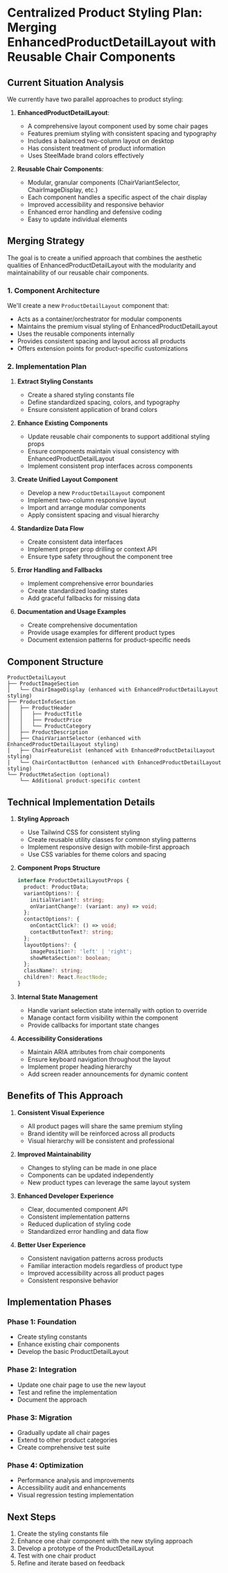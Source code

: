 # Centralized Product Styling Plan: Merging EnhancedProductDetailLayout with Reusable Chair Components

## Current Situation Analysis

We currently have two parallel approaches to product styling:

1. **EnhancedProductDetailLayout**: 
   - A comprehensive layout component used by some chair pages
   - Features premium styling with consistent spacing and typography
   - Includes a balanced two-column layout on desktop
   - Has consistent treatment of product information
   - Uses SteelMade brand colors effectively

2. **Reusable Chair Components**:
   - Modular, granular components (ChairVariantSelector, ChairImageDisplay, etc.)
   - Each component handles a specific aspect of the chair display
   - Improved accessibility and responsive behavior
   - Enhanced error handling and defensive coding
   - Easy to update individual elements

## Merging Strategy

The goal is to create a unified approach that combines the aesthetic qualities of EnhancedProductDetailLayout with the modularity and maintainability of our reusable chair components.

### 1. Component Architecture

We'll create a new `ProductDetailLayout` component that:
- Acts as a container/orchestrator for modular components
- Maintains the premium visual styling of EnhancedProductDetailLayout
- Uses the reusable components internally
- Provides consistent spacing and layout across all products
- Offers extension points for product-specific customizations

### 2. Implementation Plan

1. **Extract Styling Constants**
   - Create a shared styling constants file
   - Define standardized spacing, colors, and typography
   - Ensure consistent application of brand colors

2. **Enhance Existing Components**
   - Update reusable chair components to support additional styling props
   - Ensure components maintain visual consistency with EnhancedProductDetailLayout
   - Implement consistent prop interfaces across components

3. **Create Unified Layout Component**
   - Develop a new `ProductDetailLayout` component
   - Implement two-column responsive layout
   - Import and arrange modular components
   - Apply consistent spacing and visual hierarchy

4. **Standardize Data Flow**
   - Create consistent data interfaces
   - Implement proper prop drilling or context API
   - Ensure type safety throughout the component tree

5. **Error Handling and Fallbacks**
   - Implement comprehensive error boundaries
   - Create standardized loading states
   - Add graceful fallbacks for missing data

6. **Documentation and Usage Examples**
   - Create comprehensive documentation
   - Provide usage examples for different product types
   - Document extension patterns for product-specific needs

## Component Structure

```
ProductDetailLayout
├── ProductImageSection
│   └── ChairImageDisplay (enhanced with EnhancedProductDetailLayout styling)
├── ProductInfoSection
│   ├── ProductHeader
│   │   ├── ProductTitle
│   │   ├── ProductPrice
│   │   └── ProductCategory
│   ├── ProductDescription
│   ├── ChairVariantSelector (enhanced with EnhancedProductDetailLayout styling)
│   ├── ChairFeatureList (enhanced with EnhancedProductDetailLayout styling)
│   └── ChairContactButton (enhanced with EnhancedProductDetailLayout styling)
└── ProductMetaSection (optional)
    └── Additional product-specific content
```

## Technical Implementation Details

1. **Styling Approach**
   - Use Tailwind CSS for consistent styling
   - Create reusable utility classes for common styling patterns
   - Implement responsive design with mobile-first approach
   - Use CSS variables for theme colors and spacing

2. **Component Props Structure**
   ```typescript
   interface ProductDetailLayoutProps {
     product: ProductData;
     variantOptions?: {
       initialVariant?: string;
       onVariantChange?: (variant: any) => void;
     };
     contactOptions?: {
       onContactClick?: () => void;
       contactButtonText?: string;
     };
     layoutOptions?: {
       imagePosition?: 'left' | 'right';
       showMetaSection?: boolean;
     };
     className?: string;
     children?: React.ReactNode;
   }
   ```

3. **Internal State Management**
   - Handle variant selection state internally with option to override
   - Manage contact form visibility within the component
   - Provide callbacks for important state changes

4. **Accessibility Considerations**
   - Maintain ARIA attributes from chair components
   - Ensure keyboard navigation throughout the layout
   - Implement proper heading hierarchy
   - Add screen reader announcements for dynamic content

## Benefits of This Approach

1. **Consistent Visual Experience**
   - All product pages will share the same premium styling
   - Brand identity will be reinforced across all products
   - Visual hierarchy will be consistent and professional

2. **Improved Maintainability**
   - Changes to styling can be made in one place
   - Components can be updated independently
   - New product types can leverage the same layout system

3. **Enhanced Developer Experience**
   - Clear, documented component API
   - Consistent implementation patterns
   - Reduced duplication of styling code
   - Standardized error handling and data flow

4. **Better User Experience**
   - Consistent navigation patterns across products
   - Familiar interaction models regardless of product type
   - Improved accessibility across all product pages
   - Consistent responsive behavior

## Implementation Phases

### Phase 1: Foundation
- Create styling constants
- Enhance existing chair components
- Develop the basic ProductDetailLayout

### Phase 2: Integration
- Update one chair page to use the new layout
- Test and refine the implementation
- Document the approach

### Phase 3: Migration
- Gradually update all chair pages
- Extend to other product categories
- Create comprehensive test suite

### Phase 4: Optimization
- Performance analysis and improvements
- Accessibility audit and enhancements
- Visual regression testing implementation

## Next Steps

1. Create the styling constants file
2. Enhance one chair component with the new styling approach
3. Develop a prototype of the ProductDetailLayout
4. Test with one chair product
5. Refine and iterate based on feedback